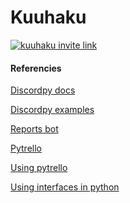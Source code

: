 # Kuuhaku

[![kuuhaku invite link](https://tm.ibxk.com.br/2021/05/14/14141728081248.jpg?ims=704x264)](https://discord.com/api/oauth2/authorize?client_id=793101939546128394&permissions=8&scope=bot)

#### Referencies

[Discordpy docs](https://discordpy.readthedocs.io/en/stable/quickstart.html)

[Discordpy examples](https://github.com/Rapptz/discord.py/tree/v1.7.3/examples)

[Reports bot](https://github.com/rodcordeiro/glpiReports/)

[Pytrello](https://pypi.org/project/py-trello/)

[Using pytrello](https://pt.linkedin.com/pulse/puxando-os-dados-do-trello-com-python-igor-fontolan-lucci)

[Using interfaces in python](https://realpython.com/python-interface/)

<!-- https://www.youtube.com/watch?v=-w7XYr22UEw -->

<!-- https://github.com/microsoft/azure-devops-python-api -->
<!-- https://docs.microsoft.com/pt-br/rest/api/azure/devops/?view=azure-devops-rest-7.1#create-the-request -->

<!-- https://www.youtube.com/watch?v=Hh9MYiaV9U8 -->